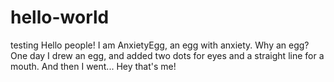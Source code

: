 # hello-world
testing
Hello people!
I am AnxietyEgg, an egg with anxiety.
Why an egg? One day I drew an egg, and added two dots for eyes and a straight line for a mouth.
And then I went... Hey that's me!

